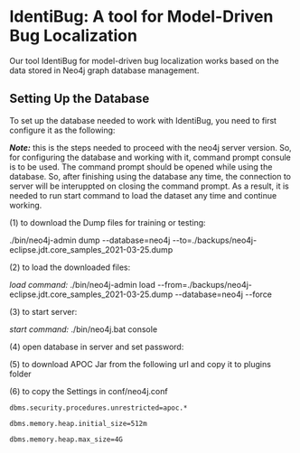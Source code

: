 # IdentiBug: A tool for Model-Driven Bug Localization
Our tool IdentiBug for model-driven bug localization works based on the data stored in Neo4j graph database management.  

## Setting Up the Database
To set up the database needed to work with IdentiBug, you need to first configure it as the following:

***Note:*** this is the steps needed to proceed with the neo4j server version. So, for configuring the database and working with it, command prompt consule is to be used. The command prompt should be opened while using the database. So, after finishing using the database any time, the connection to server will be interuppted on closing the command prompt. As a result, it is needed to run start command to load the dataset any time and continue working. 

(1) to download the Dump files for training or testing:

./bin/neo4j-admin dump --database=neo4j --to=./backups/neo4j-eclipse.jdt.core_samples_2021-03-25.dump

(2) to load the downloaded files:

   *load command:*  ./bin/neo4j-admin load --from=./backups/neo4j-eclipse.jdt.core_samples_2021-03-25.dump --database=neo4j --force
    
(3) to start server:

   *start command:*  ./bin/neo4j.bat console
    
(4) open database in server and set password:

(5) to download APOC Jar from the following url and copy it to plugins folder

(6) to copy the Settings in conf/neo4j.conf

    dbms.security.procedures.unrestricted=apoc.*
    
    dbms.memory.heap.initial_size=512m
    
    dbms.memory.heap.max_size=4G
    
    


